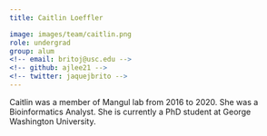 ```yaml
---
title: Caitlin Loeffler

image: images/team/caitlin.png
role: undergrad
group: alum
<!-- email: britoj@usc.edu -->
<!-- github: ajlee21 -->
<!-- twitter: jaquejbrito -->
---
```


Caitlin was a member of Mangul lab from 2016 to 2020. She was a Bioinformatics Analyst. She is currently a PhD student at George Washington University.
